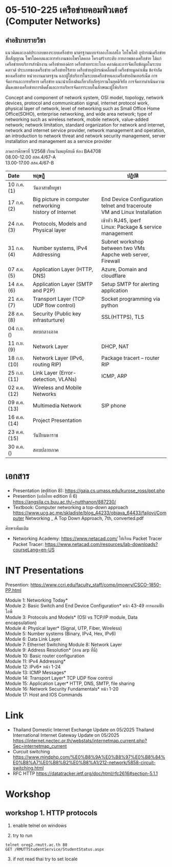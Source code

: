 # **05-510-225 เครือข่ายคอมพิวเตอร์ (Computer Networks)**

## คำอธิบายรายวิชา

แนวคิดและองค์ประกอบของระบบเครือข่าย มาตรฐานแบบจำลองโอเอสไอ โทโพโลยี อุปกรณ์เครือข่าย สื่อสัญญาณ โพรโตคอลและการทำงานของโพรโตคอล โครงสร้างระดับ กายภาพของเครือข่าย ได้แก่ เครือข่ายยบริการสำนักงาน เครือข่ายองค์กร เครือข่ายยระยะไกล คลาด์และการจัดเก็บข้อมูลในระบบคลาวด์ ประเภทของเครือข่าย เครือข่ายไร้สาย เครือข่ายอุปกรณ์เคลื่อนที่ เครือข่ายมูลค่าเพิ่ม ข้อจำกัดของเครือข่าย หน่วยงานมาตรฐาน และผู้ให้บริการในระบบเครือข่ายและเครือข่ายอินเทอร์เน็ต การจัดการและการบริหาร เครือข่าย แนะนำเบื้องต้นเกี่ยวกับภัยรุกรานในยุคดิจิทัล การจัดการดำเนินความมั่นคงของเครือข่ายการติดตั้งและการบริหารจัดการระบบในลักษณะผู้ให้บริการ 

Concept and component of network system, OSI model, topology, network devices, protocol
and communication signal, internet protocol work, physical layer of network, level of networking such
as Small Office Home Office(SOHO), enterprise networking, and wide area network; type of networking
such as wireless network, mobile network, value-added network; network limitation, standard
organization for network and internet, network and internet service provider, network management
and operation, an introduction to network threat and network security management, server
installation and management as a service provider

ภาคการศึกษาที่ 1/2568 เรียนวันพฤหัสบดี ห้อง BA4708  
08.00-12.00 สสค.4/67-A  
13.00-17.00 สสค.4/67-B  


| Date  | ทฤษฎี                                                 | ปฎิบัติ                                                             |
| :----------- | :----------------------------------------------------------- | ------------------------------------------------------------ |
| 10 ก.ค. (1)  | วันอาสาฬหบูชา                                                 |                                                              |
| 17 ก.ค. (2)  | Big picture in computer networking<br />history of Internet | End Device Configuration<br />telnet and traceroute<br />VM and Linux Installation |
| 24 ก.ค. (3)  | Protocols, Models and Physical layer                        | เข้าหัว RJ45, iperf <br />Linux: Package & service management  |
| 31 ก.ค. (4)  | Number systems, IPv4 Addressing                             | Subnet workshop between two VMs<br />Aapche web server, Firewall |
| 07 ส.ค. (5)  | Application Layer (HTTP, DNS)                               | Azure, Domain and cloudflare                                 |
| 14 ส.ค. (6)  | Application Layer (SMTP and P2P)                            | Setup SMTP for alerting application                          |
| 21 ส.ค. (7)  | Transport Layer (TCP UDP flow control)                      | Socket programming via python                                |
| 28 ส.ค. (8)  | Security (Public key infrasturture)                         | SSL(HTTPS), TLS                                              |
| 04 ก.ย. ()   | สอบกลางภาค                                                  |                                                              |
| 11 ก.ย. (9)  | Network Layer                                               | DHCP, NAT                                                    |
| 18 ก.ย. (10) | Network Layer (IPv6, routing RIP)                           | Package tracert – router RIP                                 |
| 25 ก.ย. (11) | Link Layer (Error-detection, VLANs)                         | ICMP, ARP                                                    |
| 02 ต.ค. (12) | Wireless and Mobile Networks                                |                                                              |
| 09 ต.ค. (13) | Multimedia Network                                          | SIP phone                                                    |
| 16 ต.ค. (14) | Project Presentation                                        |                                                              |
| 23 ต.ค. (15) | วันปิยมหาราช                                                  |                                                              |
| 30 ต.ค. ()   | สอบปลายภาค                                                  |                                                              |

# เอกสาร

- Presentation (edition 8): https://gaia.cs.umass.edu/kurose_ross/ppt.php
- Presention (แปลไทย edition ที่ 6) https://angsila.cs.buu.ac.th/~nutthanon/887230/
- Textbook: Computer networking a top-down approach https://www.ucg.ac.me/skladiste/blog_44233/objava_64433/fajlovi/Computer Networking _ A Top Down Approach, 7th, converted.pdf

ศึกษาเพิ่มเเติม

- Networking Academy: https://www.netacad.com/ ให้เรียน Packet Tracer
  Packet Tracer: https://www.netacad.com/resources/lab-downloads?courseLang=en-US




# INT Presentations 
Presention: https://www.ccri.edu/faculty_staff/comp/jmowry/CSCO-1850-PP.html

Module 1: Networking Today*  
Module 2: Basic Switch and End Device Configuration* หน้า 43-49 การคอนฟิกไอพี  
Module 3: Protocols and Models* (OSI vs TCP/IP  module, Data encapsulation)  
Module 4: Physical layer* (Signal, UTP, Fiber, Wireless)  
Module 5: Number systems (Binary, IPv4, Hex, IPv6)  
Module 6: Data Link Layer  
Module 7: Ethernet Switching 
Module 8: Network Layer  
Module 9: Address Resolution* (สอน arp ที่นี่)  
Module 10: Basic router configuration  
Module 11: IPv4 Addressing*  
Module 12: IPv6* หน้า 1-24  
Module 13: ICMP Messages*  
Module 14: Transport Layer* TCP UDP flow control  
Module 15: Application Layer* HTTP, DNS, SMTP, file sharing  
Module 16: Network Security Fundamentals* หน้า 1-20  
Module 17: Host and IOS Commands  

# Link
- Thailand Domestic Internet Exchange Update on 05/2025 Thailand International Internet Gateway Update on 05/2025 https://internet.nectec.or.th/webstats/internetmap.current.php?Sec=internetmap_current
- Curcuit switching
  https://www.mindphp.com/%E0%B8%9A%E0%B8%97%E0%B8%84%E0%B8%A7%E0%B8%B2%E0%B8%A1/212-network/5858-circuit-switching.html
- RFC HTTP https://datatracker.ietf.org/doc/html/rfc2616#section-5.1.1


# Workshop
## workshop 1. HTTP protocols
1. enable telnel on windows

2. try to run
```
telnet oreg2.rmutt.ac.th 80
GET /RMUTTStudentService/StudentStatus.aspx
```
3. if not read thai try to set locale


